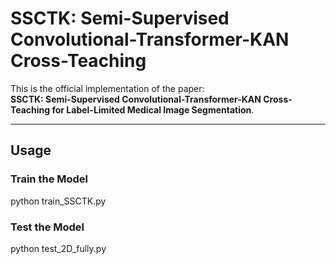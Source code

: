 # SSCTK: Semi-Supervised Convolutional-Transformer-KAN Cross-Teaching  

This is the official implementation of the paper:  
**SSCTK: Semi-Supervised Convolutional-Transformer-KAN Cross-Teaching for Label-Limited Medical Image Segmentation**.  

---  

## Usage  

### Train the Model  

python train_SSCTK.py

### Test the Model

python test_2D_fully.py
